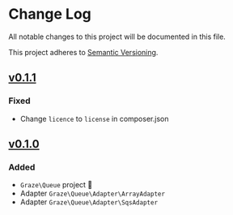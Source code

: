 # Change Log

All notable changes to this project will be documented in this file.

This project adheres to [Semantic Versioning](http://semver.org/).

## [v0.1.1](https://github.com/graze/queue/compare/v0.1.0...v0.1.1)

### Fixed

* Change `licence` to `license` in composer.json

## [v0.1.0](https://github.com/graze/queue/tree/v0.1.0)

### Added

* `Graze\Queue` project :balloon:
* Adapter `Graze\Queue\Adapter\ArrayAdapter`
* Adapter `Graze\Queue\Adapter\SqsAdapter`

